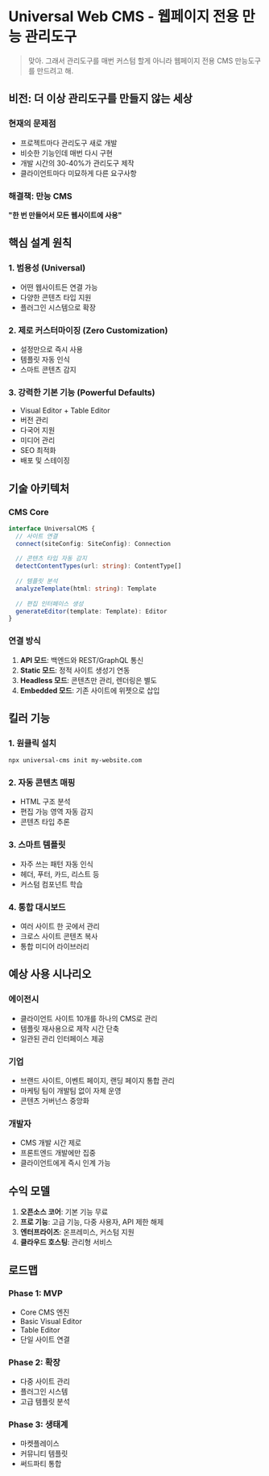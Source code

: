 # Universal Web CMS - 웹페이지 전용 만능 관리도구

> 맞아. 그래서 관리도구를 매번 커스텀 할게 아니라 웹페이지 전용 CMS 만능도구를 만드려고 해.

## 비전: 더 이상 관리도구를 만들지 않는 세상

### 현재의 문제점
- 프로젝트마다 관리도구 새로 개발
- 비슷한 기능인데 매번 다시 구현
- 개발 시간의 30-40%가 관리도구 제작
- 클라이언트마다 미묘하게 다른 요구사항

### 해결책: 만능 CMS
**"한 번 만들어서 모든 웹사이트에 사용"**

## 핵심 설계 원칙

### 1. 범용성 (Universal)
- 어떤 웹사이트든 연결 가능
- 다양한 콘텐츠 타입 지원
- 플러그인 시스템으로 확장

### 2. 제로 커스터마이징 (Zero Customization)
- 설정만으로 즉시 사용
- 템플릿 자동 인식
- 스마트 콘텐츠 감지

### 3. 강력한 기본 기능 (Powerful Defaults)
- Visual Editor + Table Editor
- 버전 관리
- 다국어 지원
- 미디어 관리
- SEO 최적화
- 배포 및 스테이징

## 기술 아키텍처

### CMS Core
```typescript
interface UniversalCMS {
  // 사이트 연결
  connect(siteConfig: SiteConfig): Connection
  
  // 콘텐츠 타입 자동 감지
  detectContentTypes(url: string): ContentType[]
  
  // 템플릿 분석
  analyzeTemplate(html: string): Template
  
  // 편집 인터페이스 생성
  generateEditor(template: Template): Editor
}
```

### 연결 방식
1. **API 모드**: 백엔드와 REST/GraphQL 통신
2. **Static 모드**: 정적 사이트 생성기 연동
3. **Headless 모드**: 콘텐츠만 관리, 렌더링은 별도
4. **Embedded 모드**: 기존 사이트에 위젯으로 삽입

## 킬러 기능

### 1. 원클릭 설치
```bash
npx universal-cms init my-website.com
```

### 2. 자동 콘텐츠 매핑
- HTML 구조 분석
- 편집 가능 영역 자동 감지
- 콘텐츠 타입 추론

### 3. 스마트 템플릿
- 자주 쓰는 패턴 자동 인식
- 헤더, 푸터, 카드, 리스트 등
- 커스텀 컴포넌트 학습

### 4. 통합 대시보드
- 여러 사이트 한 곳에서 관리
- 크로스 사이트 콘텐츠 복사
- 통합 미디어 라이브러리

## 예상 사용 시나리오

### 에이전시
- 클라이언트 사이트 10개를 하나의 CMS로 관리
- 템플릿 재사용으로 제작 시간 단축
- 일관된 관리 인터페이스 제공

### 기업
- 브랜드 사이트, 이벤트 페이지, 랜딩 페이지 통합 관리
- 마케팅 팀이 개발팀 없이 자체 운영
- 콘텐츠 거버넌스 중앙화

### 개발자
- CMS 개발 시간 제로
- 프론트엔드 개발에만 집중
- 클라이언트에게 즉시 인계 가능

## 수익 모델

1. **오픈소스 코어**: 기본 기능 무료
2. **프로 기능**: 고급 기능, 다중 사용자, API 제한 해제
3. **엔터프라이즈**: 온프레미스, 커스텀 지원
4. **클라우드 호스팅**: 관리형 서비스

## 로드맵

### Phase 1: MVP
- Core CMS 엔진
- Basic Visual Editor
- Table Editor
- 단일 사이트 연결

### Phase 2: 확장
- 다중 사이트 관리
- 플러그인 시스템
- 고급 템플릿 분석

### Phase 3: 생태계
- 마켓플레이스
- 커뮤니티 템플릿
- 써드파티 통합